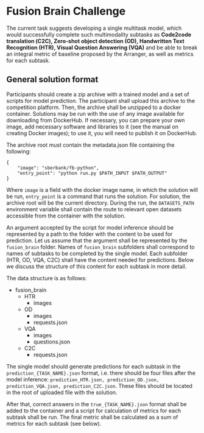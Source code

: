 # Fusion Brain Challenge

The current task suggests developing a single multitask model, which would successfully complete such multimodality subtasks as **Code2code translation (С2С), Zero-shot object detection (OD), Handwritten Text Recognition (HTR), Visual Question Answering (VQA)** and be able to break an integral metric of baseline proposed by the Arranger, as well as metrics for each subtask.

## General solution format

Participants should create a zip archive with a trained model and a set of scripts for model prediction. The participant shall upload this archive to the competition platform. Then, the archive shall be unzipped to a docker container. Solutions may be run with the use of any image available for downloading from DockerHub. If necessary, you can prepare your own image, add necessary software and libraries to it (see the manual on creating Docker images); to use it, you will need to publish it on DockerHub.

The archive root must contain the metadata.json file containing the following:
```
{
    "image": "sberbank/fb-python",
    "entry_point": "python run.py $PATH_INPUT $PATH_OUTPUT"
}
```
Where ```image``` is a field with the docker image name, in which the solution will be run, ```entry_point``` is a command that runs the solution. For solution, the archive root will be the current directory. During the run, the ```DATASETS_PATH``` environment variable shall contain the route to relevant open datasets accessible from the container with the solution.

An argument accepted by the script for model inference should be represented by a path to the folder with the content to be used for prediction. Let us assume that the argument shall be represented by the ```fusion_brain``` folder. Names of ```fusion_brain``` subfolders shall correspond to names of subtasks to be completed by the single model. Each subfolder (HTR, OD, VQA, C2C) shall have the content needed for predictions. Below we discuss the structure of this content for each subtask in more detail.

The data structure is as follows:

* fusion_brain
  * HTR
    * images 
  * OD
    * images
    * requests.json
  * VQA
    * images
    * questions.json
  * C2C 
    * requests.json

The single model should generate predictions for each subtask in the ```prediction_{TASK_NAME}.json``` format, i.e. there should be four files after the model inference: ```prediction_HTR.json, prediction_OD.json, prediction_VQA.json, prediction_C2C.json```. These files should be located in the root of uploaded file with the solution.

After that, correct answers in the ```true_{TASK_NAME}.json``` format shall be added to the container and a script for calculation of metrics for each subtask shall be run. The final metric shall be calculated as a sum of metrics for each subtask (see below).


